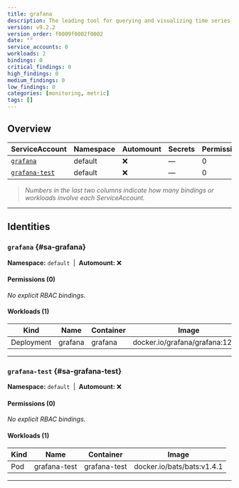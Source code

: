 ```yaml
---
title: grafana
description: The leading tool for querying and visualizing time series and metrics.
version: v9.2.2
version_order: f0009f0002f0002
date: ""
service_accounts: 0
workloads: 2
bindings: 0
critical_findings: 0
high_findings: 0
medium_findings: 0
low_findings: 0
categories: [monitoring, metric]
tags: []
---
```


## Overview

| ServiceAccount                     | Namespace | Automount | Secrets | Permissions | Workloads |
| ---------------------------------- | --------- | --------- | ------- | ----------- | --------- |
| [`grafana`](#sa-grafana)           | default   | ❌        | —       | 0           | 1         |
| [`grafana-test`](#sa-grafana-test) | default   | ❌        | —       | 0           | 1         |

> _Numbers in the last two columns indicate how many bindings or workloads involve each ServiceAccount._

---

## Identities

### `grafana` {#sa-grafana}

**Namespace:** `default` &nbsp;|&nbsp; **Automount:** ❌

#### Permissions (0)

_No explicit RBAC bindings._

#### Workloads (1)

| Kind       | Name    | Container | Image                            |
| ---------- | ------- | --------- | -------------------------------- |
| Deployment | grafana | grafana   | docker.io/grafana/grafana:12.0.1 |

---

### `grafana-test` {#sa-grafana-test}

**Namespace:** `default` &nbsp;|&nbsp; **Automount:** ❌

#### Permissions (0)

_No explicit RBAC bindings._

#### Workloads (1)

| Kind | Name         | Container    | Image                      |
| ---- | ------------ | ------------ | -------------------------- |
| Pod  | grafana-test | grafana-test | docker.io/bats/bats:v1.4.1 |

---
